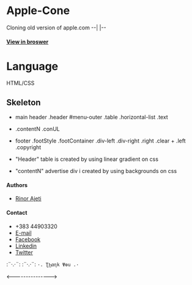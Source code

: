 # Apple-Cone
Cloning old version of apple.com --|  |--

#### [View in broswer](https://r4ajeti.github.io/Apple-Cone/)

# Language

HTML/CSS


## Skeleton
*    main
        header .header
            #menu-outer
                .table
                    .horizontal-list
        .text
*    .contentN
        .conUL
*    footer .footStyle
        .footContainer
            .div-left
            .div-right
                .right
            .clear + .left
                .copyright


*    "Header" table is created by using linear gradient on css

*    "contentN" advertise div i created by using backgrounds on css





#### Authors
* [Rinor Ajeti](https://github.com/R4Ajeti)

#### Contact
* +383 44903320
* [E-mail](mailto:r4ajeti@gmail.com)
* [Facebook](https://www.facebook.com/r4ajeti)
* [Linkedin](https://www.linkedin.com/in/rinor-ajeti-79b6a8162)
* [Twitter](https://twitter.com/r4ajeti)

:¨·.·¨:   :¨·.·¨:
`·. ƮϦαɳk Ψөu .·`

<--------------->

